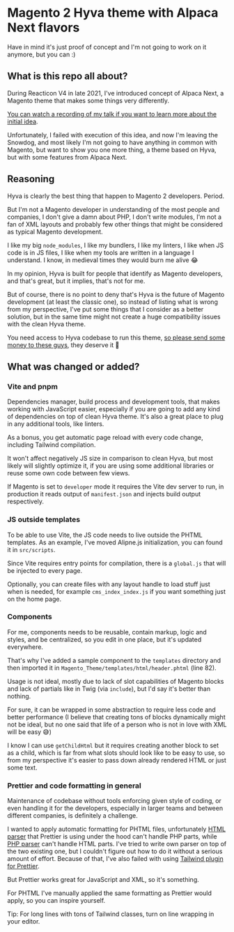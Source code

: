 # Magento 2 Hyva theme with Alpaca Next flavors
Have in mind it's just proof of concept and I'm not going to work on it anymore, but you can :)
## What is this repo all about?
During Reacticon V4 in late 2021, I've introduced concept of Alpaca Next, a Magento theme that makes some things very differently.

[You can watch a recording of my talk if you want to learn more about the initial idea](https://www.youtube.com/watch?v=5cSNr3LYgY4).

Unfortunately, I failed with execution of this idea, and now I'm leaving the Snowdog, and most likely I'm not going to have anything in common with Magento, but want to show you one more thing, a theme based on Hyva, but with some features from Alpaca Next.

## Reasoning
Hyva is clearly the best thing that happen to Magento 2 developers. Period.

But I'm not a Magento developer in understanding of the most people and companies, I don't give a damn about PHP, I don't write modules, I'm not a fan of XML layouts and probably few other things that might be considered as typical Magento development.

I like my big `node_modules`, I like my bundlers, I like my linters, I like when JS code is in JS files, I like when my tools are written in a language I understand. I know, in medieval times they would burn me alive 😂

In my opinion, Hyva is built for people that identify as Magento developers, and that's great, but it implies, that's not for me.

But of course, there is no point to deny that's Hyva is the future of Magento development (at least the classic one), so instead of listing what is wrong from my perspective, I've put some things that I consider as a better solution, but in the same time might not create a huge compatibility issues with the clean Hyva theme.

You need access to Hyva codebase to run this theme, [so please send some money to these guys](https://hyva.io/hyva-themes-license.html), they deserve it 💸

## What was changed or added?
### Vite and pnpm
Dependencies manager, build process and development tools, that makes working with JavaScript easier, especially if you are going to add any kind of dependencies on top of clean Hyva theme. It's also a great place to plug in any additional tools, like linters.

As a bonus, you get automatic page reload with every code change, including Tailwind compilation.

It won't affect negatively JS size in comparison to clean Hyva, but most likely will slightly optimize it, if you are using some additional libraries or reuse some own code between few views.

If Magento is set to `developer` mode it requires the Vite dev server to run, in production it reads output of `manifest.json` and injects build output respectively.

### JS outside templates
To be able to use Vite, the JS code needs to live outside the PHTML templates. As an example, I've moved Alipne.js initialization, you can found it in `src/scripts`.

Since Vite requires entry points for compilation, there is a `global.js` that will be injected to every page.

Optionally, you can create files with any layout handle to load stuff just when is needed, for example `cms_index_index.js` if you want something just on the home page.

### Components
For me, components needs to be reusable, contain markup, logic and styles, and be centralized, so you edit in one place, but it's updated everywhere.

That's why I've added a sample component to the `templates` directory and then imported it in `Magento_Theme/templates/html/header.phtml` (line 82).

Usage is not ideal, mostly due to lack of slot capabilities of Magento blocks and lack of partials like in Twig (via `include`), but I'd say it's better than nothing.

For sure, it can be wrapped in some abstraction to require less code and better performance (I believe that creating tons of blocks dynamically might not be ideal, but no one said that life of a person who is not in love with XML will be easy 😅)

I know I can use `getChildHtml` but it requires creating another block to set as a child, which is far from what slots should look like to be easy to use, so from my perspective it's easier to pass down already rendered HTML or just some text.

### Prettier and code formatting in general
Maintenance of codebase without tools enforcing given style of coding, or even handling it for the developers, especially in larger teams and between different companies, is definitely a challenge.

I wanted to apply automatic formatting for PHTML files, unfortunately [HTML parser](https://www.npmjs.com/package/angular-html-parser) that Prettier is using under the hood can't handle PHP parts, while [PHP parser](https://github.com/prettier/plugin-php) can't handle HTML parts. I've tried to write own parser on top of the two existing one, but I couldn't figure out how to do it without a serious amount of effort. Because of that, I've also failed with using [Tailwind plugin for Prettier](https://github.com/tailwindlabs/prettier-plugin-tailwindcss).

But Prettier works great for JavaScript and XML, so it's something.

For PHTML I've manually applied the same formatting as Prettier would apply, so you can inspire yourself.

Tip: For long lines with tons of Tailwind classes, turn on line wrapping in your editor.
